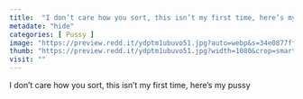 ```yaml
---
title:  "I don’t care how you sort, this isn’t my first time, here’s my pussy"
metadate: "hide"
categories: [ Pussy ]
image: "https://preview.redd.it/ydptm1ubuvo51.jpg?auto=webp&s=34e0877ffe0db6cd4776eb1202d786ba2efe19d7"
thumb: "https://preview.redd.it/ydptm1ubuvo51.jpg?width=1080&crop=smart&auto=webp&s=de7845971315f0c681efecade564c934a71b5493"
visit: ""
---
```

I don’t care how you sort, this isn’t my first time, here’s my pussy

